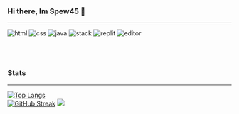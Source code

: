 ### Hi there, Im Spew45 👋
<hr>

<p align="left">
  <img alt="html" src="https://img.shields.io/badge/Knows-html-orange/?logo=html5&logoColor=orange=&color=orange">
  <img alt="css" src="https://img.shields.io/badge/Learning-css-blue/?logo=css3&logoColor=blue&color=blue">
  <img alt="java" src="https://img.shields.io/badge/Learning-javascript-yellow/?logo=javascript&logoColor=yellow=&color=yellow">
  <img src="https://img.shields.io/badge/Uses-stackoverflow-blue/?logo=stackoverflow&logoColor=warning&color=ef8236" alt="stack">
  <img alt="replit" src="https://img.shields.io/badge/Editor-replit-grey/?logo=replit&logoColor=55676e=&color=55676e">
  <img src="https://img.shields.io/badge/Editor-VS%20Code-blue/?logo=visualstudiocode&logoColor=blue&color=blue" alt="editor">
    </p>
<br>
</br>

### Stats
<hr>

[![Top Langs](https://github-readme-stats.vercel.app/api/top-langs/?username=Spew45&theme=dark)](https://github.com/anuraghazra/github-readme-stats)
<br>
[![GitHub Streak](https://github-readme-streak-stats.herokuapp.com?user=Spew45&theme=dark&date_format=M%20j%5B%2C%20Y%5D)](https://git.io/streak-stats)
<img  src="https://github-readme-stats.vercel.app/api?username=Spew45&show_icons=true&theme=dark&locale=en" />
